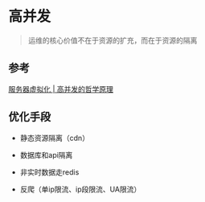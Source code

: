 # 高并发

> 运维的核心价值不在于资源的扩充，而在于资源的隔离

## 参考

[服务器虚拟化 | 高并发的哲学原理](https://pphc.lvwenhan.com/part-two/infrastructure-concurrency/section-1)

## 优化手段

- 静态资源隔离（cdn）

- 数据库和api隔离

- 非实时数据走redis

- 反爬（单ip限流、ip段限流、UA限流）
